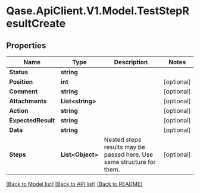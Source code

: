 # Qase.ApiClient.V1.Model.TestStepResultCreate

## Properties

Name | Type | Description | Notes
------------ | ------------- | ------------- | -------------
**Status** | **string** |  | 
**Position** | **int** |  | [optional] 
**Comment** | **string** |  | [optional] 
**Attachments** | **List&lt;string&gt;** |  | [optional] 
**Action** | **string** |  | [optional] 
**ExpectedResult** | **string** |  | [optional] 
**Data** | **string** |  | [optional] 
**Steps** | **List&lt;Object&gt;** | Nested steps results may be passed here. Use same structure for them. | [optional] 

[[Back to Model list]](../../README.md#documentation-for-models) [[Back to API list]](../../README.md#documentation-for-api-endpoints) [[Back to README]](../../README.md)

